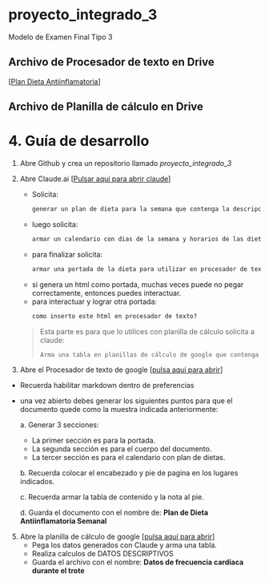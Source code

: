 # proyecto_integrado_3
Modelo de Examen Final Tipo 3
## Archivo de Procesador de texto en Drive
[[Plan Dieta Antiinflamatoria](https://docs.google.com/document/d/1_X_JKExKltDC3xdipI_IypK0VHmSb-Khjy9LO3C8JOI/edit?usp=sharing)]
## Archivo de Planilla de cálculo en Drive

# 4. Guía de desarrollo
1. Abre Github y crea un repositorio llamado *proyecto_integrado_3*
2. Abre Claude.ai [[Pulsar aquí para abrir claude](https:claude.ai)]
   >
   * Solicita:
     ```txt
     generar un plan de dieta para la semana que contenga la descripcion del plato, un calendario semanal, sea balanceado a nivel semanal para reducir la inflamacion corporal por el estres, nivel de acohol y la dieta extrema en carbohidratos.
     ```
   * luego solicita:
     ```txt
     armar un calendario con dias de la semana y horarios de las dietas
     ```
   * para finalizar solicita:
     ```txt
     armar una portada de la dieta para utilizar en procesador de texto de google
     ```
   * si genera un html como portada, muchas veces puede no pegar correctamente, entonces puedes interactuar.
   * para interactuar y lograr otra portada:
     ```txt
     como inserto este html en procesador de texto?
     ```
    >
    > Esta parte es para que lo utilices con planilla de cálculo
    > solicita a claude:
    > ```txt
    > Arma una tabla en planillas de cálculo de google que contenga el pulsos y latidos de corazón simulando un adulto de 40 años trotando desde hace 3 minutos y medidos cada 5 segundos.
    > ```
    >

   
  4. Abre el Procesador de texto de google [[pulsa aquí para abrir](https://docs.google.com/document/u/0/)]
   * Recuerda habilitar markdown dentro de preferencias 
   * una vez abierto debes generar los siguientes puntos para que el documento quede como la muestra indicada anteriormente:
     
     a. Generar 3 secciones:
     - La primer sección es para la portada.
     - La segunda sección es para el cuerpo del documento.
     - La tercer sección es para el calendario con plan de dietas.
     
     b. Recuerda colocar el encabezado y pie de pagina en los lugares indicados.

     c. Recuerda armar la tabla de contenido y la nota al pie.

     d. Guarda el documento con el nombre de: **Plan de Dieta Antiinflamatoria Semanal**

   5. Abre la planilla de cálculo de google [[pulsa aquí para abrir](https://docs.google.com/spreadsheets/u/0/)]
      * Pega los datos generados con Claude y arma una tabla.
      * Realiza calculos de DATOS DESCRIPTIVOS
      * Guarda el archivo con el nombre: **Datos de frecuencia cardíaca durante el trote**
     
   
